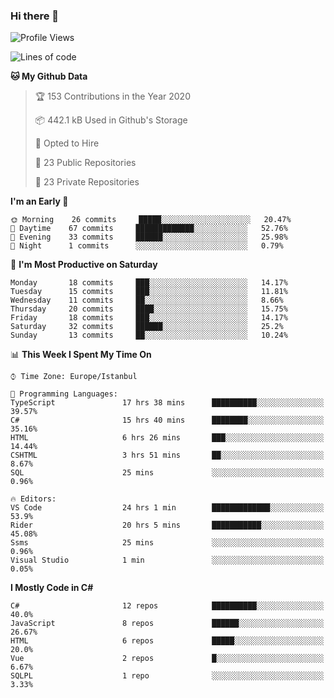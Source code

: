 ### Hi there 👋

<!--START_SECTION:waka-->
![Profile Views](http://img.shields.io/badge/Profile%20Views-0-blue)

![Lines of code](https://img.shields.io/badge/From%20Hello%20World%20I%27ve%20Written-24.8%20million%20lines%20of%20code-blue)

**🐱 My Github Data** 

> 🏆 153 Contributions in the Year 2020
 > 
> 📦 442.1 kB Used in Github's Storage 
 > 
> 💼 Opted to Hire
 > 
> 📜 23 Public Repositories
 > 
> 🔑 23 Private Repositories 

**I'm an Early 🐤** 

```text
🌞 Morning    26 commits     █████░░░░░░░░░░░░░░░░░░░░   20.47% 
🌆 Daytime    67 commits     █████████████░░░░░░░░░░░░   52.76% 
🌃 Evening    33 commits     ██████░░░░░░░░░░░░░░░░░░░   25.98% 
🌙 Night      1 commits      ░░░░░░░░░░░░░░░░░░░░░░░░░   0.79%

```
📅 **I'm Most Productive on Saturday** 

```text
Monday       18 commits     ███░░░░░░░░░░░░░░░░░░░░░░   14.17% 
Tuesday      15 commits     ███░░░░░░░░░░░░░░░░░░░░░░   11.81% 
Wednesday    11 commits     ██░░░░░░░░░░░░░░░░░░░░░░░   8.66% 
Thursday     20 commits     ████░░░░░░░░░░░░░░░░░░░░░   15.75% 
Friday       18 commits     ███░░░░░░░░░░░░░░░░░░░░░░   14.17% 
Saturday     32 commits     ██████░░░░░░░░░░░░░░░░░░░   25.2% 
Sunday       13 commits     ██░░░░░░░░░░░░░░░░░░░░░░░   10.24%

```


📊 **This Week I Spent My Time On** 

```text
⌚︎ Time Zone: Europe/Istanbul

💬 Programming Languages: 
TypeScript               17 hrs 38 mins      ██████████░░░░░░░░░░░░░░░   39.57% 
C#                       15 hrs 40 mins      ████████░░░░░░░░░░░░░░░░░   35.16% 
HTML                     6 hrs 26 mins       ███░░░░░░░░░░░░░░░░░░░░░░   14.44% 
CSHTML                   3 hrs 51 mins       ██░░░░░░░░░░░░░░░░░░░░░░░   8.67% 
SQL                      25 mins             ░░░░░░░░░░░░░░░░░░░░░░░░░   0.96%

🔥 Editors: 
VS Code                  24 hrs 1 min        █████████████░░░░░░░░░░░░   53.9% 
Rider                    20 hrs 5 mins       ███████████░░░░░░░░░░░░░░   45.08% 
Ssms                     25 mins             ░░░░░░░░░░░░░░░░░░░░░░░░░   0.96% 
Visual Studio            1 min               ░░░░░░░░░░░░░░░░░░░░░░░░░   0.05%

```

**I Mostly Code in C#** 

```text
C#                       12 repos            ██████████░░░░░░░░░░░░░░░   40.0% 
JavaScript               8 repos             ██████░░░░░░░░░░░░░░░░░░░   26.67% 
HTML                     6 repos             █████░░░░░░░░░░░░░░░░░░░░   20.0% 
Vue                      2 repos             █░░░░░░░░░░░░░░░░░░░░░░░░   6.67% 
SQLPL                    1 repo              ░░░░░░░░░░░░░░░░░░░░░░░░░   3.33%

```



<!--END_SECTION:waka-->

<!--
**ebubekirdinc/ebubekirdinc** is a ✨ _special_ ✨ repository because its `README.md` (this file) appears on your GitHub profile.

Here are some ideas to get you started:

- 🔭 I’m currently working on ...
- 🌱 I’m currently learning ...
- 👯 I’m looking to collaborate on ...
- 🤔 I’m looking for help with ...
- 💬 Ask me about ...
- 📫 How to reach me: ...
- 😄 Pronouns: ...
- ⚡ Fun fact: ...
-->
